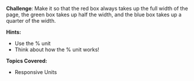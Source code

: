 **Challenge**:
Make it so that the red box always takes up the full width of the page, the green box takes up half the width, and the blue box takes up a quarter of the width.

**Hints:**

- Use the % unit
- Think about how the % unit works!

**Topics Covered:**

- Responsive Units
